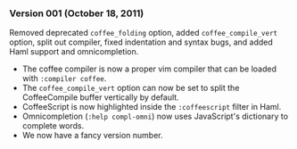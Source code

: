 ### Version 001 (October 18, 2011)

Removed deprecated `coffee_folding` option, added `coffee_compile_vert` option,
split out compiler, fixed indentation and syntax bugs, and added Haml support
and omnicompletion.

 - The coffee compiler is now a proper vim compiler that can be loaded with
   `:compiler coffee`.
 - The `coffee_compile_vert` option can now be set to split the CoffeeCompile
   buffer vertically by default.
 - CoffeeScript is now highlighted inside the `:coffeescript` filter in Haml.
 - Omnicompletion (`:help compl-omni`) now uses JavaScript's dictionary to
   complete words.
 - We now have a fancy version number.
